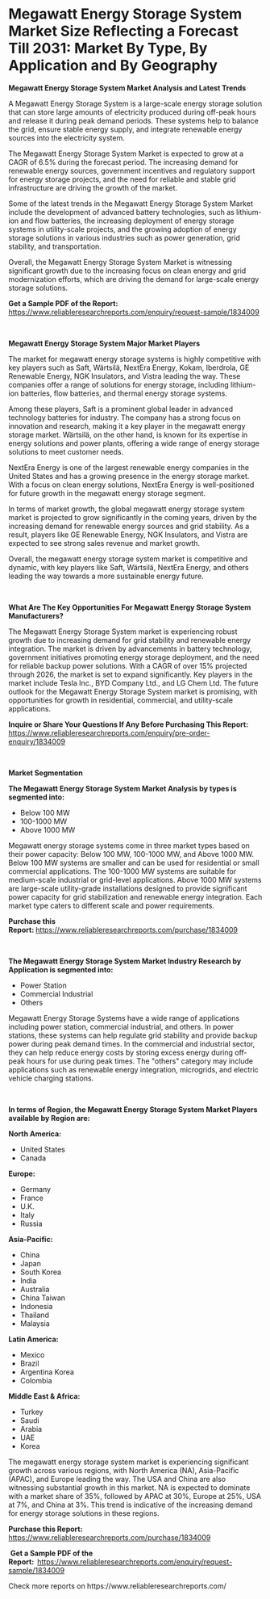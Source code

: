 <p><h1>Megawatt Energy Storage System Market Size Reflecting a Forecast Till 2031: Market By Type, By Application and By Geography</h1></p><p><strong>Megawatt Energy Storage System Market Analysis and Latest Trends</strong></p>
<p><p>A Megawatt Energy Storage System is a large-scale energy storage solution that can store large amounts of electricity produced during off-peak hours and release it during peak demand periods. These systems help to balance the grid, ensure stable energy supply, and integrate renewable energy sources into the electricity system.</p><p>The Megawatt Energy Storage System Market is expected to grow at a CAGR of 6.5% during the forecast period. The increasing demand for renewable energy sources, government incentives and regulatory support for energy storage projects, and the need for reliable and stable grid infrastructure are driving the growth of the market.</p><p>Some of the latest trends in the Megawatt Energy Storage System Market include the development of advanced battery technologies, such as lithium-ion and flow batteries, the increasing deployment of energy storage systems in utility-scale projects, and the growing adoption of energy storage solutions in various industries such as power generation, grid stability, and transportation.</p><p>Overall, the Megawatt Energy Storage System Market is witnessing significant growth due to the increasing focus on clean energy and grid modernization efforts, which are driving the demand for large-scale energy storage solutions.</p></p>
<p><strong>Get a Sample PDF of the Report:&nbsp;</strong> <a href="https://www.reliableresearchreports.com/enquiry/request-sample/1834009">https://www.reliableresearchreports.com/enquiry/request-sample/1834009</a></p>
<p>&nbsp;</p>
<p><strong>Megawatt Energy Storage System Major Market Players</strong></p>
<p><p>The market for megawatt energy storage systems is highly competitive with key players such as Saft, Wärtsilä, NextEra Energy, Kokam, Iberdrola, GE Renewable Energy, NGK Insulators, and Vistra leading the way. These companies offer a range of solutions for energy storage, including lithium-ion batteries, flow batteries, and thermal energy storage systems.</p><p>Among these players, Saft is a prominent global leader in advanced technology batteries for industry. The company has a strong focus on innovation and research, making it a key player in the megawatt energy storage market. Wärtsilä, on the other hand, is known for its expertise in energy solutions and power plants, offering a wide range of energy storage solutions to meet customer needs.</p><p>NextEra Energy is one of the largest renewable energy companies in the United States and has a growing presence in the energy storage market. With a focus on clean energy solutions, NextEra Energy is well-positioned for future growth in the megawatt energy storage segment.</p><p>In terms of market growth, the global megawatt energy storage system market is projected to grow significantly in the coming years, driven by the increasing demand for renewable energy sources and grid stability. As a result, players like GE Renewable Energy, NGK Insulators, and Vistra are expected to see strong sales revenue and market growth.</p><p>Overall, the megawatt energy storage system market is competitive and dynamic, with key players like Saft, Wärtsilä, NextEra Energy, and others leading the way towards a more sustainable energy future.</p></p>
<p>&nbsp;</p>
<p><strong>What Are The Key Opportunities For Megawatt Energy Storage System Manufacturers?</strong></p>
<p><p>The Megawatt Energy Storage System market is experiencing robust growth due to increasing demand for grid stability and renewable energy integration. The market is driven by advancements in battery technology, government initiatives promoting energy storage deployment, and the need for reliable backup power solutions. With a CAGR of over 15% projected through 2026, the market is set to expand significantly. Key players in the market include Tesla Inc., BYD Company Ltd., and LG Chem Ltd. The future outlook for the Megawatt Energy Storage System market is promising, with opportunities for growth in residential, commercial, and utility-scale applications.</p></p>
<p><strong>Inquire or Share Your Questions If Any Before Purchasing This Report:</strong> <a href="https://www.reliableresearchreports.com/enquiry/pre-order-enquiry/1834009">https://www.reliableresearchreports.com/enquiry/pre-order-enquiry/1834009</a></p>
<p>&nbsp;</p>
<p><strong>Market Segmentation</strong></p>
<p><strong>The Megawatt Energy Storage System Market Analysis by types is segmented into:</strong></p>
<p><ul><li>Below 100 MW</li><li>100-1000 MW</li><li>Above 1000 MW</li></ul></p>
<p><p>Megawatt energy storage systems come in three market types based on their power capacity: Below 100 MW, 100-1000 MW, and Above 1000 MW. Below 100 MW systems are smaller and can be used for residential or small commercial applications. The 100-1000 MW systems are suitable for medium-scale industrial or grid-level applications. Above 1000 MW systems are large-scale utility-grade installations designed to provide significant power capacity for grid stabilization and renewable energy integration. Each market type caters to different scale and power requirements.</p></p>
<p><strong>Purchase this Report:&nbsp;</strong><a href="https://www.reliableresearchreports.com/purchase/1834009">https://www.reliableresearchreports.com/purchase/1834009</a></p>
<p>&nbsp;</p>
<p><strong>The Megawatt Energy Storage System Market Industry Research by Application is segmented into:</strong></p>
<p><ul><li>Power Station</li><li>Commercial Industrial</li><li>Others</li></ul></p>
<p><p>Megawatt Energy Storage Systems have a wide range of applications including power station, commercial industrial, and others. In power stations, these systems can help regulate grid stability and provide backup power during peak demand times. In the commercial and industrial sector, they can help reduce energy costs by storing excess energy during off-peak hours for use during peak times. The "others" category may include applications such as renewable energy integration, microgrids, and electric vehicle charging stations.</p></p>
<p>&nbsp;</p>
<p><strong>In terms of Region, the Megawatt Energy Storage System Market Players available by Region are:</strong></p>
<p>
    <p> <strong> North America: </strong>
        <ul>
            <li>United States</li>
            <li>Canada</li>
        </ul>
        </p> 
    <p> <strong> Europe: </strong>
        <ul>
            <li>Germany</li>
            <li>France</li>
            <li>U.K.</li>
            <li>Italy</li>
            <li>Russia</li>
        </ul>
        </p> 
    <p> <strong> Asia-Pacific: </strong>
        <ul>
            <li>China</li>
            <li>Japan</li>
            <li>South Korea</li>
            <li>India</li>
            <li>Australia</li>
            <li>China Taiwan</li>
            <li>Indonesia</li>
            <li>Thailand</li>
            <li>Malaysia</li>
        </ul>
        </p> 
    <p> <strong> Latin America: </strong>
        <ul>
            <li>Mexico</li>
            <li>Brazil</li>
            <li>Argentina Korea</li>
            <li>Colombia</li>
        </ul>
        </p> 
    <p> <strong> Middle East & Africa: </strong>
        <ul>
            <li>Turkey</li>
            <li>Saudi</li>
            <li>Arabia</li>
            <li>UAE</li>
            <li>Korea</li>
        </ul>
    </p>
    </p>
<p><p>The megawatt energy storage system market is experiencing significant growth across various regions, with North America (NA), Asia-Pacific (APAC), and Europe leading the way. The USA and China are also witnessing substantial growth in this market. NA is expected to dominate with a market share of 35%, followed by APAC at 30%, Europe at 25%, USA at 7%, and China at 3%. This trend is indicative of the increasing demand for energy storage solutions in these regions.</p></p>
<p><strong>Purchase this Report: </strong><a href="https://www.reliableresearchreports.com/purchase/1834009">https://www.reliableresearchreports.com/purchase/1834009</a></p>
<p>&nbsp;<strong>Get a Sample PDF of the Report:&nbsp;&nbsp;</strong><a href="https://www.reliableresearchreports.com/enquiry/request-sample/1834009">https://www.reliableresearchreports.com/enquiry/request-sample/1834009</a></p>
<p><strong></strong></p>
<p>Check more reports on https://www.reliableresearchreports.com/</p>